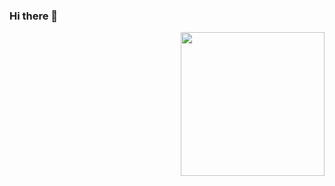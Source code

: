### Hi there 👋
<img align='right' src="https://media.giphy.com/media/b9dID2muJzu5AoLOZb/giphy.gif" width="230">
<!--
**vinaypandat/vinaypandat** is a ✨ _special_ ✨ repository because its `README.md` (this file) appears on your GitHub profile.

Here are some ideas to get you started:

- 🔭 I’m currently working on ...
- 🌱 I’m currently learning ...
- 👯 I’m looking to collaborate on ...
- 🤔 I’m looking for help with ...
- 💬 Ask me about ...
- 📫 How to reach me: ...
- 😄 Pronouns: ...
- ⚡ Fun fact: ...
-->
